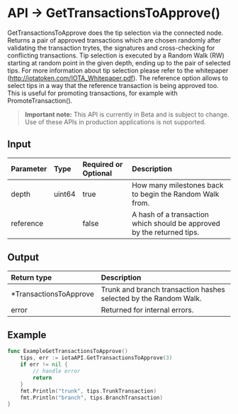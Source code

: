 # API -> GetTransactionsToApprove()
GetTransactionsToApprove does the tip selection via the connected node.  Returns a pair of approved transactions which are chosen randomly after validating the transaction trytes, the signatures and cross-checking for conflicting transactions.  Tip selection is executed by a Random Walk (RW) starting at random point in the given depth, ending up to the pair of selected tips. For more information about tip selection please refer to the whitepaper (http://iotatoken.com/IOTA_Whitepaper.pdf).  The reference option allows to select tips in a way that the reference transaction is being approved too. This is useful for promoting transactions, for example with PromoteTransaction().
> **Important note:** This API is currently in Beta and is subject to change. Use of these APIs in production applications is not supported.


## Input

| Parameter       | Type | Required or Optional | Description |
|:---------------|:--------|:--------| :--------|
| depth | uint64 | true | How many milestones back to begin the Random Walk from.  |
| reference |  | false | A hash of a transaction which should be approved by the returned tips.  |




## Output

| Return type     | Description |
|:---------------|:--------|
| *TransactionsToApprove | Trunk and branch transaction hashes selected by the Random Walk. |
| error | Returned for internal errors. |




## Example

```go
func ExampleGetTransactionsToApprove() 
	tips, err := iotaAPI.GetTransactionsToApprove(3)
	if err != nil {
		// handle error
		return
	}
	fmt.Println("trunk", tips.TrunkTransaction)
	fmt.Println("branch", tips.BranchTransaction)
}

```
